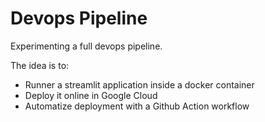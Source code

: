 # Devops Pipeline
Experimenting a full devops pipeline.

The idea is to:
- Runner a streamlit application inside a docker container
- Deploy it online in Google Cloud
- Automatize deployment with a Github Action workflow
